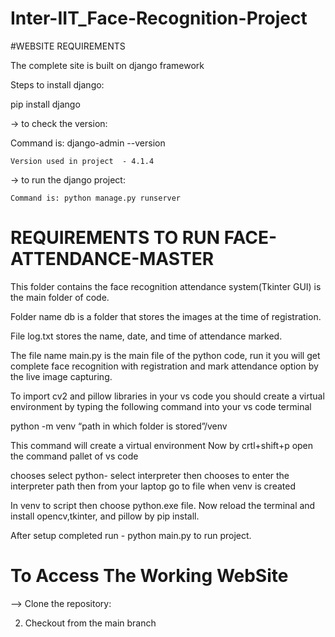 # Inter-IIT_Face-Recognition-Project
#WEBSITE REQUIREMENTS

The complete site is built on django framework

Steps to install django:

pip install django

 → to check the version: 
 
Command is:  django-admin --version

	Version used in project  - 4.1.4
  
→ to run the django project:

	Command is: python manage.py runserver


# REQUIREMENTS TO RUN FACE-ATTENDANCE-MASTER

This folder contains the face recognition attendance system(Tkinter GUI) is the main folder of code.

Folder name db is a folder that stores the images at the time of registration. 

File log.txt stores the name, date, and time of attendance marked.

The file name main.py is the main file of the python code, run it you will get complete face recognition with registration and mark attendance option by the live image capturing. 

To import cv2 and pillow libraries in your vs code you should create a virtual environment by typing the following command into your vs code terminal

python -m venv “path in which folder is stored”/venv

This command will create a virtual environment Now by crtl+shift+p open the command pallet of vs code

chooses select python- select interpreter then chooses to enter the interpreter path then from your laptop go to file when venv is created 

In venv to script then choose python.exe file. Now reload the terminal and install opencv,tkinter, and pillow by pip install.

After setup completed run - python main.py to run project.

# To Access The Working WebSite

--> Clone the repository:
	

2. Checkout from the main branch
